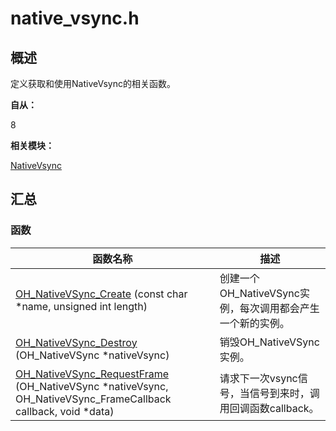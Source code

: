 # native_vsync.h


## 概述

定义获取和使用NativeVsync的相关函数。

**自从：**

8

**相关模块：**

[NativeVsync](_native_vsync.md)


## 汇总


### 函数

| 函数名称 | 描述 |
| -------- | -------- |
| [OH_NativeVSync_Create](_native_vsync.md#ohnativevsynccreate) (const char \*name, unsigned int length) | 创建一个OH_NativeVSync实例，每次调用都会产生一个新的实例。 |
| [OH_NativeVSync_Destroy](_native_vsync.md#ohnativevsyncdestroy) (OH_NativeVSync \*nativeVsync) | 销毁OH_NativeVSync实例。 |
| [OH_NativeVSync_RequestFrame](_native_vsync.md#ohnativevsyncrequestframe) (OH_NativeVSync \*nativeVsync, OH_NativeVSync_FrameCallback callback, void \*data) | 请求下一次vsync信号，当信号到来时，调用回调函数callback。 |
